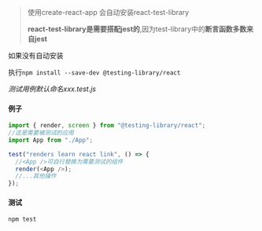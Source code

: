 > 使用create-react-app 会自动安装react-test-library
>
> **react-test-library是需要搭配jest的**,因为test-library中的**断言函数多数来自jest**

如果没有自动安装

执行`npm install --save-dev @testing-library/react`

*测试用例默认命名xxx.test.js*

#### 例子

```js
import { render, screen } from "@testing-library/react";
//这是需要被测试的应用
import App from "./App";

test("renders learn react link", () => {
  //<App />可自行替换为需要测试的组件
  render(<App />);
  //...其他操作
});
```

#### 测试

```bash
npm test
```


